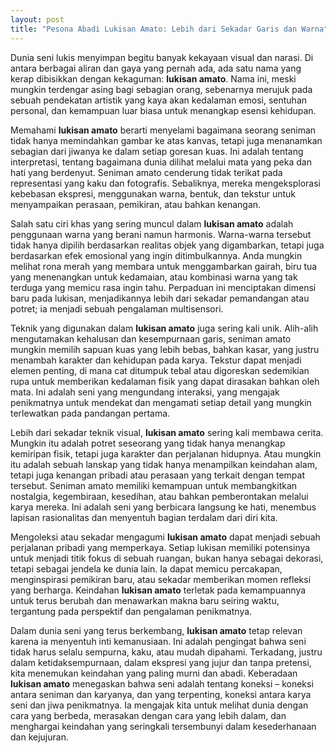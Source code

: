 ```yaml
---
layout: post
title: "Pesona Abadi Lukisan Amato: Lebih dari Sekadar Garis dan Warna"
---
```


Dunia seni lukis menyimpan begitu banyak kekayaan visual dan narasi. Di antara berbagai aliran dan gaya yang pernah ada, ada satu nama yang kerap dibisikkan dengan kekaguman: **lukisan amato**. Nama ini, meski mungkin terdengar asing bagi sebagian orang, sebenarnya merujuk pada sebuah pendekatan artistik yang kaya akan kedalaman emosi, sentuhan personal, dan kemampuan luar biasa untuk menangkap esensi kehidupan.

Memahami **lukisan amato** berarti menyelami bagaimana seorang seniman tidak hanya memindahkan gambar ke atas kanvas, tetapi juga menanamkan sebagian dari jiwanya ke dalam setiap goresan kuas. Ini adalah tentang interpretasi, tentang bagaimana dunia dilihat melalui mata yang peka dan hati yang berdenyut. Seniman amato cenderung tidak terikat pada representasi yang kaku dan fotografis. Sebaliknya, mereka mengeksplorasi kebebasan ekspresi, menggunakan warna, bentuk, dan tekstur untuk menyampaikan perasaan, pemikiran, atau bahkan kenangan.

Salah satu ciri khas yang sering muncul dalam **lukisan amato** adalah penggunaan warna yang berani namun harmonis. Warna-warna tersebut tidak hanya dipilih berdasarkan realitas objek yang digambarkan, tetapi juga berdasarkan efek emosional yang ingin ditimbulkannya. Anda mungkin melihat rona merah yang membara untuk menggambarkan gairah, biru tua yang menenangkan untuk kedamaian, atau kombinasi warna yang tak terduga yang memicu rasa ingin tahu. Perpaduan ini menciptakan dimensi baru pada lukisan, menjadikannya lebih dari sekadar pemandangan atau potret; ia menjadi sebuah pengalaman multisensori.

Teknik yang digunakan dalam **lukisan amato** juga sering kali unik. Alih-alih mengutamakan kehalusan dan kesempurnaan garis, seniman amato mungkin memilih sapuan kuas yang lebih bebas, bahkan kasar, yang justru menambah karakter dan kehidupan pada karya. Tekstur dapat menjadi elemen penting, di mana cat ditumpuk tebal atau digoreskan sedemikian rupa untuk memberikan kedalaman fisik yang dapat dirasakan bahkan oleh mata. Ini adalah seni yang mengundang interaksi, yang mengajak penikmatnya untuk mendekat dan mengamati setiap detail yang mungkin terlewatkan pada pandangan pertama.

Lebih dari sekadar teknik visual, **lukisan amato** sering kali membawa cerita. Mungkin itu adalah potret seseorang yang tidak hanya menangkap kemiripan fisik, tetapi juga karakter dan perjalanan hidupnya. Atau mungkin itu adalah sebuah lanskap yang tidak hanya menampilkan keindahan alam, tetapi juga kenangan pribadi atau perasaan yang terkait dengan tempat tersebut. Seniman amato memiliki kemampuan untuk membangkitkan nostalgia, kegembiraan, kesedihan, atau bahkan pemberontakan melalui karya mereka. Ini adalah seni yang berbicara langsung ke hati, menembus lapisan rasionalitas dan menyentuh bagian terdalam dari diri kita.

Mengoleksi atau sekadar mengagumi **lukisan amato** dapat menjadi sebuah perjalanan pribadi yang memperkaya. Setiap lukisan memiliki potensinya untuk menjadi titik fokus di sebuah ruangan, bukan hanya sebagai dekorasi, tetapi sebagai jendela ke dunia lain. Ia dapat memicu percakapan, menginspirasi pemikiran baru, atau sekadar memberikan momen refleksi yang berharga. Keindahan **lukisan amato** terletak pada kemampuannya untuk terus berubah dan menawarkan makna baru seiring waktu, tergantung pada perspektif dan pengalaman penikmatnya.

Dalam dunia seni yang terus berkembang, **lukisan amato** tetap relevan karena ia menyentuh inti kemanusiaan. Ini adalah pengingat bahwa seni tidak harus selalu sempurna, kaku, atau mudah dipahami. Terkadang, justru dalam ketidaksempurnaan, dalam ekspresi yang jujur dan tanpa pretensi, kita menemukan keindahan yang paling murni dan abadi. Keberadaan **lukisan amato** menegaskan bahwa seni adalah tentang koneksi – koneksi antara seniman dan karyanya, dan yang terpenting, koneksi antara karya seni dan jiwa penikmatnya. Ia mengajak kita untuk melihat dunia dengan cara yang berbeda, merasakan dengan cara yang lebih dalam, dan menghargai keindahan yang seringkali tersembunyi dalam kesederhanaan dan kejujuran.
